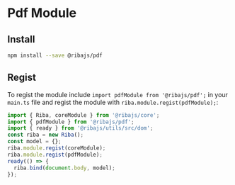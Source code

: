 # Pdf Module

## Install

```bash
npm install --save @ribajs/pdf
```

## Regist

To regist the module include `import pdfModule from '@ribajs/pdf';` in your `main.ts` file and regist the module with `riba.module.regist(pdfModule);`:

```ts
import { Riba, coreModule } from '@ribajs/core';
import { pdfModule } from '@ribajs/pdf';
import { ready } from '@ribajs/utils/src/dom';
const riba = new Riba();
const model = {};
riba.module.regist(coreModule);
riba.module.regist(pdfModule);
ready(() => {
  riba.bind(document.body, model);
});
```
